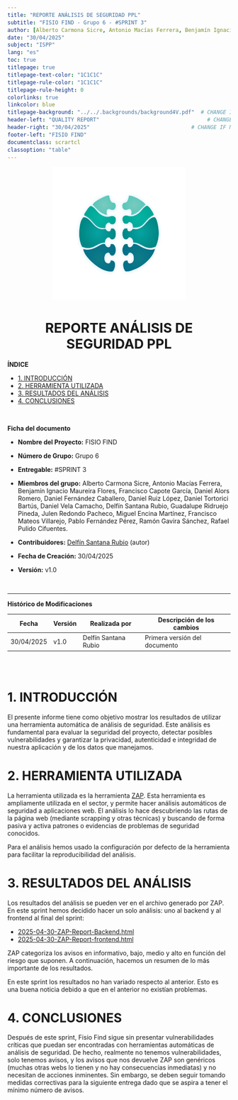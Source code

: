 ```yaml
---
title: "REPORTE ANÁLISIS DE SEGURIDAD PPL"
subtitle: "FISIO FIND - Grupo 6 - #SPRINT 3"
author: [Alberto Carmona Sicre, Antonio Macías Ferrera, Benjamín Ignacio Maureira Flores, Francisco Capote García, Daniel Alors Romero, Daniel Fernández Caballero, Daniel Ruiz López, Daniel Tortorici Bartús, Daniel Vela Camacho, Delfín Santana Rubio, Guadalupe Ridruejo Pineda, Julen Redondo Pacheco, Miguel Encina Martínez, Francisco Mateos Villarejo, Pablo Fernández Pérez, Ramón Gavira Sánchez, Rafael Pulido Cifuentes]                                                # CHANGE IF NEEDED
date: "30/04/2025"
subject: "ISPP"
lang: "es"
toc: true
titlepage: true
titlepage-text-color: "1C1C1C"
titlepage-rule-color: "1C1C1C"
titlepage-rule-height: 0
colorlinks: true
linkcolor: blue
titlepage-background: "../../.backgrounds/background4V.pdf"  # CHANGE IF NEEDED
header-left: "QUALITY REPORT"                                  # CHANGE IF NEEDED
header-right: "30/04/2025"                                # CHANGE IF NEEDED
footer-left: "FISIO FIND"
documentclass: scrartcl
classoption: "table"
---
```


<!-- COMMENT THIS WHEN EXPORTING TO PDF -->
<p align="center">
  <img src="../../.img/Logo_FisioFind_Verde_sin_fondo.webp" alt="Logo FisioFind" width="300" />
</p>

<h1 align="center" style="font-size: 30px; font-weight: bold;">
  REPORTE ANÁLISIS DE SEGURIDAD PPL
</h1>

**ÍNDICE**
- [1. INTRODUCCIÓN](#1-introducción)
- [2. HERRAMIENTA UTILIZADA](#2-herramienta-utilizada)
- [3. RESULTADOS DEL ANÁLISIS](#3-resultados-del-análisis)
- [4. CONCLUSIONES](#4-conclusiones)

<!-- COMMENT WHEN EXPORTING TO PDF -->

<br>

**Ficha del documento**

- **Nombre del Proyecto:** FISIO FIND

- **Número de Grupo:** Grupo 6

- **Entregable:** #SPRINT 3

- **Miembros del grupo:** Alberto Carmona Sicre, Antonio Macías Ferrera, Benjamín Ignacio Maureira Flores, Francisco Capote García, Daniel Alors Romero, Daniel Fernández Caballero, Daniel Ruiz López, Daniel Tortorici Bartús, Daniel Vela Camacho, Delfín Santana Rubio, Guadalupe Ridruejo Pineda, Julen Redondo Pacheco, Miguel Encina Martínez, Francisco Mateos Villarejo, Pablo Fernández Pérez, Ramón Gavira Sánchez, Rafael Pulido Cifuentes.

- **Contribuidores:** [Delfín Santana Rubio](https://github.com/DelfinSR) (autor)

- **Fecha de Creación:** 30/04/2025  

- **Versión:** v1.0

<br>

---

**Histórico de Modificaciones**

| Fecha      | Versión | Realizada por   | Descripción de los cambios                       |
| ---------- | ------- | --------------- | ------------------------------------------------ |
| 30/04/2025 | v1.0    | Delfín Santana Rubio | Primera versión del documento |

<br>

<!-- \newpage -->

<br>

# 1. INTRODUCCIÓN
El presente informe tiene como objetivo mostrar los resultados de utilizar una herramienta automática de análisis de seguridad. Este análisis es fundamental para evaluar la seguridad del proyecto, detectar posibles vulnerabilidades y garantizar la privacidad, autenticidad e integridad de nuestra aplicación y de los datos que manejamos.

# 2. HERRAMIENTA UTILIZADA
La herramienta utilizada es la herramienta [ZAP](https://www.zaproxy.org/). Esta herramienta es ampliamente utilizada en el sector, y permite hacer análisis automáticos de seguridad a aplicaciones web. El análisis lo hace descubriendo las rutas de la página web (mediante scrapping y otras técnicas) y buscando de forma pasiva y activa patrones o evidencias de problemas de seguridad conocidos.

Para el análisis hemos usado la configuración por defecto de la herramienta para facilitar la reproducibilidad del análisis.

# 3. RESULTADOS DEL ANÁLISIS

Los resultados del análisis se pueden ver en el archivo generado por ZAP. En este sprint hemos decidido hacer un solo análisis: uno al backend y al frontend al final del sprint:
- [2025-04-30-ZAP-Report-Backend.html](https://github.com/Proyecto-ISPP/FISIOFIND/blob/main/docs/03_reports/security_reports/2025-04-30-ZAP-Report-Backend.html)  
- [2025-04-30-ZAP-Report-frontend.html](https://github.com/Proyecto-ISPP/FISIOFIND/blob/main/docs/03_reports/security_reports/2025-04-30-ZAP-Report-frontend.html) 

ZAP categoriza los avisos en informativo, bajo, medio y alto en función del riesgo que suponen. A continuación, hacemos un resumen de lo más importante de los resultados. 

En este sprint los resultados no han variado respecto al anterior. Esto es una buena noticia debido a que en el anterior no existían problemas. 

# 4. CONCLUSIONES
Después de este sprint, Fisio Find sigue sin presentar vulnerabilidades críticas que puedan ser encontradas con herramientas automáticas de análisis de seguridad. De hecho, realmente no tenemos vulnerabilidades, solo tenemos avisos, y los avisos que nos devuelve ZAP son genéricos (muchas otras webs lo tienen y no hay consecuencias inmediatas) y no necesitan de acciones inminentes. Sin embargo, se deben seguir tomando medidas correctivas para la siguiente entrega dado que se aspira a tener el mínimo número de avisos.